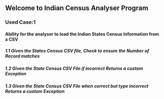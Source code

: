## Welcome to Indian Census Analyser Program
### Used Case:1
#### Ability for the analyser to load the Indian States Census Information from a CSV
##### 1.1 Given the States Census CSV file, Check to ensure the Number of Record matches
##### 1.2 Given the State Census CSV File if incorrect Returns a custom Exception
##### 1.3 Given the State Census CSV File when correct but type incorrect Returns a custom Exception